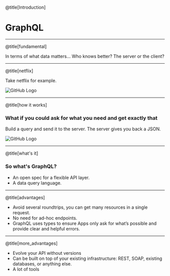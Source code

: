 @title[Introduction]

# GraphQL

---

@title[fundamental]

In terms of what data matters... Who knows better? The server or the client?

---

@title[netflix]

Take netflix for example.

![GitHub Logo](https://www.google.de/url?sa=i&rct=j&q=&esrc=s&source=images&cd=&ved=0ahUKEwivnZmD-NTXAhVNJVAKHdXZA-4QjRwIBw&url=http%3A%2F%2Fnetflix397.rssing.com%2Fchan-4321264%2Fall_p9.html&psig=AOvVaw0nFS78itG9qSqTAWihx3W4&ust=1511534784246906)

---

@title[how it works]

### What if you could ask for what you need and get exactly that
Build a query and send it to the server.
The server gives you back a JSON.

![GitHub Logo](https://scontent-frx5-1.xx.fbcdn.net/v/t39.2365-6/11891339_452528061601395_1389717909_n.jpg?oh=7ca3501484468bba5f411384c7c40ebc&oe=5A9A203C)

---

@title[what's it]

### So what's GraphQL?

* An open spec for a flexible API layer.
* A data query language.

---

@title[advantages]

* Avoid several roundtrips, you can get many resources in a single request.
* No need for ad-hoc endpoints.
* GraphQL uses types to ensure Apps only ask for what’s possible and provide clear and helpful errors.

---

@title[more_advantages]

* Evolve your API without versions
* Can be built on top of your existing infrastructure: REST, SOAP, existing databases, or anything else.
* A lot of tools
